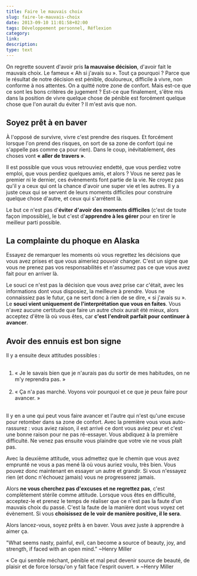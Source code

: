 ```yaml
---
title: Faire le mauvais choix
slug: faire-le-mauvais-choix
date: 2013-09-10 11:01:58+02:00
tags: Développement personnel, Réflexion
category: 
link: 
description: 
type: text
---
```


<p><p>On regrette souvent d'avoir pris <strong>la mauvaise décision</strong>, d'avoir fait le mauvais choix. Le fameux « Ah si j'avais su ». Tout ça pourquoi ? Parce que le résultat de notre décision est pénible, douloureux, difficile à vivre, non conforme à nos attentes. On a quitté notre zone de confort. Mais est-ce que ce sont les bons critères de jugement ? Est-ce que finalement, s'être mis dans la position de vivre quelque chose de pénible est forcément quelque chose que l'on aurait du éviter ? Il m'est avis que non.</p></p>
<!-- TEASER_END -->
<p><h2>Soyez prêt à en baver</h2></p>

<p><p>À l'opposé de survivre, vivre c'est prendre des risques. Et forcément lorsque l'on prend des risques, on sort de sa zone de confort (qui ne s'appelle pas comme ça pour rien). Dans le coup, inévitablement, des choses vont <strong>« aller de travers »</strong>.</p></p>

<p><p>Il est possible que vous vous retrouviez endetté, que vous perdiez votre emploi, que vous perdiez quelques amis, et alors ? Vous ne serez pas le premier ni le dernier, ces évènements font partie de la vie. Ne croyez pas qu'il y a ceux qui ont la chance d'avoir une super vie et les autres. Il y a juste ceux qui se servent de leurs moments difficiles pour construire quelque chose d'autre, et ceux qui s'arrêtent là.</p></p>

<p><p>Le but ce n'est pas d'<strong>éviter d'avoir des moments difficiles</strong> (c'est de toute façon impossible), le but c'est d'<strong>apprendre à les gérer</strong> pour en tirer le meilleur parti possible.</p></p>

<p><h2>La complainte du phoque en Alaska</h2></p>

<p><p>Essayez de remarquer les moments où vous regrettez les décisions que vous avez prises et que vous aimeriez pouvoir changer. C'est un signe que vous ne prenez pas vos responsabilités et n'assumez pas ce que vous avez fait pour en arriver là.</p></p>

<p><p>Le souci ce n'est pas la décision que vous avez prise car c'était, avec les informations dont vous disposiez, la meilleure à prendre. Vous ne connaissiez pas le futur, ça ne sert donc à rien de se dire, « si j'avais su ». Le <strong>souci vient uniquement de l'interprétation que vous en faites</strong>. Vous n'avez aucune certitude que faire un autre choix aurait été mieux, alors acceptez d'être là où vous êtes, car <strong>c'est l'endroit parfait pour continuer à avancer</strong>.</p></p>

<p><h2>Avoir des ennuis est bon signe</h2></p>

<p><p>Il y a ensuite deux attitudes possibles :</p></p>

<p><ol><br /><li>« Je le savais bien que je n'aurais pas du sortir de mes habitudes, on ne m'y reprendra pas. »</li><br /><li>« Ça n'a pas marché. Voyons voir pourquoi et ce que je peux faire pour avancer. »</li><br /></ol></p>

<p><p>Il y en a une qui peut vous faire avancer et l'autre qui n'est qu'une excuse pour retomber dans sa zone de confort. Avec la première vous vous auto-rassurez : vous aviez raison, il est arrivé ce dont vous aviez peur et c'est une bonne raison pour ne pas ré-essayer. Vous abdiquez à la première difficulté. Ne venez pas ensuite vous plaindre que votre vie ne vous plaît pas.</p></p>

<p><p>Avec la deuxième attitude, vous admettez que le chemin que vous avez emprunté ne vous a pas mené là où vous auriez voulu, très bien. Vous pouvez donc maintenant en essayer un autre et grandir. Si vous n'essayez rien (et donc n'échouez jamais) vous ne progresserez jamais.</p></p>

<p><p>Alors <strong>ne vous cherchez pas d'excuses et ne regrettez pas</strong>, c'est complètement stérile comme attitude. Lorsque vous êtes en difficulté, acceptez-le et prenez le temps de réaliser que ce n'est pas la faute d'un mauvais choix du passé. C'est la faute de la manière dont vous voyez cet évènement. Si vous <strong>choisissez de le voir de manière positive, il le sera</strong>.</p></p>

<p><p>Alors lancez-vous, soyez prêts à en baver. Vous avez juste à apprendre à aimer ça.</p></p>

<p><p>"What seems nasty, painful, evil, can become a source of beauty, joy, and strength, if faced with an open mind." ~Henry Miller</p></p>

<p><p>« Ce qui semble méchant, pénible et mal peut devenir source de beauté, de plaisir et de force lorsqu'on y fait face l'esprit ouvert. » ~Henry Miller</p></p>

